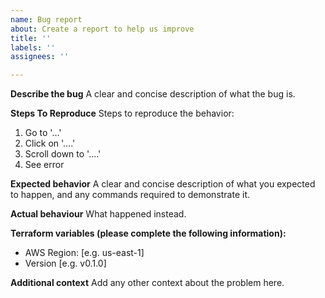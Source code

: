 ```yaml
---
name: Bug report
about: Create a report to help us improve
title: ''
labels: ''
assignees: ''

---
```


**Describe the bug**
A clear and concise description of what the bug is.

**Steps To Reproduce**
Steps to reproduce the behavior:
1. Go to '...'
2. Click on '....'
3. Scroll down to '....'
4. See error

**Expected behavior**
A clear and concise description of what you expected to happen, and any commands required to demonstrate it.

**Actual behaviour**
What happened instead.

**Terraform variables (please complete the following information):**
 - AWS Region: [e.g. us-east-1]
 - Version [e.g. v0.1.0]

**Additional context**
Add any other context about the problem here.
